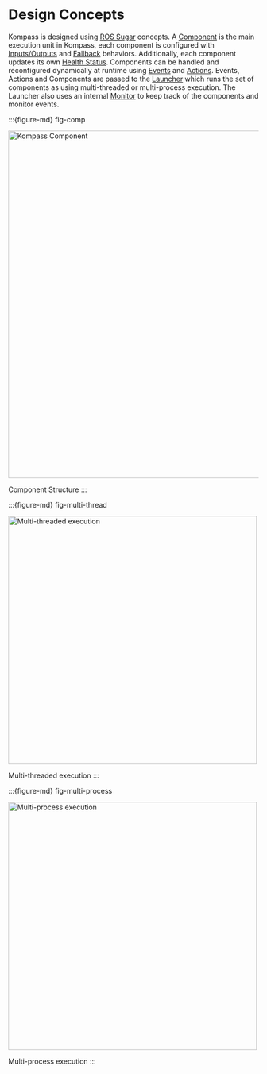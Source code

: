 # Design Concepts

Kompass is designed using [ROS Sugar]() concepts. A [Component](component.md) is the main execution unit in Kompass, each component is configured with [Inputs/Outputs](topics.md) and [Fallback](fallbacks.md) behaviors. Additionally, each component updates its own [Health Status](status.md). Components can be handled and reconfigured dynamically at runtime using [Events](events.md) and [Actions](actions.md). Events, Actions and Components are passed to the [Launcher](launcher.md) which runs the set of components as using multi-threaded or multi-process execution. The Launcher also uses an internal [Monitor](monitor.md) to keep track of the components and monitor events.


:::{figure-md} fig-comp

<img src="../_static/images/diagrams/component.jpg" alt="Kompass Component" width="700px">

Component Structure
:::

:::{figure-md} fig-multi-thread

<img src="../_static/images/diagrams/multi_threaded.jpg" alt="Multi-threaded execution" width="500px">

Multi-threaded execution
:::

:::{figure-md} fig-multi-process

<img src="../_static/images/diagrams/multi_process.jpg" alt="Multi-process execution" width="500px">

Multi-process execution
:::
